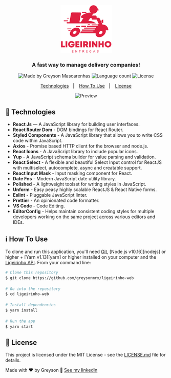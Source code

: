 <div align="center">
  <img src="./.github/logo.png" height="150px" alt="Ligeirinho"/>
</div>

<h3 align="center">
  A fast way to manage delivery companies!
</h3>

<div align="center">
  <img alt="Made by Greyson Mascarenhas" src="https://img.shields.io/badge/made%20by-Greyson%20Mascarenhas-%23E02041"/>
  <img alt="Language count" src="https://img.shields.io/github/languages/count/greysonmrx/ligeirinho-web?color=%23e02041"/>
  <img alt="License" src="https://img.shields.io/badge/license-MIT-%23E02041"/>
</div>

<p align="center">
  <a href="#rocket-technologies">Technologies</a>&nbsp;&nbsp;&nbsp;|&nbsp;&nbsp;&nbsp;
  <a href="#information_source-how-to-use">How To Use</a>&nbsp;&nbsp;&nbsp;|&nbsp;&nbsp;&nbsp;
  <a href="#memo-license">License</a>
</p>

<div align="center">
  <img alt="Preview" src="./.github/ligeirinho-web.gif" height="350"/>
</div>

## :rocket: Technologies

- **React Js** — A JavaScript library for building user interfaces.
- **React Router Dom** - DOM bindings for React Router.
- **Styled Components** - A JavaScript library that allows you to write CSS code within JavaScript.
- **Axios** - Promise based HTTP client for the browser and node.js.
- **React Icons** - A JavaScript library to include popular icons.
- **Yup** - A JavaScript schema builder for value parsing and validation.
- **React Select** -  A flexible and beautiful Select Input control for ReactJS with multiselect, autocomplete, async and creatable support.
- **React Input Mask** - Input masking component for React.
- **Date Fns** - Modern JavaScript date utility library.
- **Polished** - A lightweight toolset for writing styles in JavaScript.
- **Unform** - Easy peasy highly scalable ReactJS & React Native forms.
- **Eslint** - Pluggable JavaScript linter.
- **Prettier** - An opinionated code formatter.
- **VS Code** - Code Editing.
- **EditorConfig** - Helps maintain consistent coding styles for multiple developers working on the same project across various editors and IDEs.

## :information_source: How To Use

To clone and run this application, you'll need [Git](https://git-scm.com), [Node.js v10.16][nodejs] or higher + [Yarn v1.13][yarn] or higher installed on your computer and the [Ligeirinho API](https://github.com/greysonmrx/ligeirinho-backend). From your command line:

```bash
# Clone this repository
$ git clone https://github.com/greysonmrx/ligeirinho-web

# Go into the repository
$ cd ligeirinho-web

# Install dependencies
$ yarn install

# Run the app
$ yarn start
```

## :memo: License

This project is licensed under the MIT License - see the [LICENSE.md](license.md) file for details.

Made with :hearts: by Greyson :wave: [See my linkedin](https://www.linkedin.com/in/greyson-mascarenhas-5a21ab1a2/)
